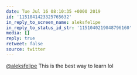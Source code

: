 ```yaml
---
date: Tue Jul 16 08:10:35 +0000 2019
id: '1151041423325765632'
in_reply_to_screen_name: aleksfelipe
in_reply_to_status_id_str: '1151040219048796160'
media: []
reply: true
retweet: false
source: twitter
---
```


[@aleksfelipe](https://twitter.com/aleksfelipe/) This is the best way to learn lol